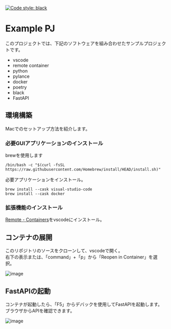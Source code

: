 [![Code style: black](https://img.shields.io/badge/code%20style-black-000000.svg)](https://github.com/psf/black)

# Example PJ

このプロジェクトでは、下記のソフトウェアを組み合わせたサンプルプロジェクトです。

* vscode
* remote container
* python
* pylance
* docker
* poetry
* black
* FastAPI

## 環境構築

Macでのセットアップ方法を紹介します。

### 必要GUIアプリケーションのインストール

brewを使用します

```
/bin/bash -c "$(curl -fsSL https://raw.githubusercontent.com/Homebrew/install/HEAD/install.sh)"
```

必要アプリケーションをインストール。  

```
brew install --cask visual-studio-code
brew install --cask docker
```

### 拡張機能のインストール

[Remote - Containers](https://marketplace.visualstudio.com/items?itemName=ms-vscode-remote.remote-containers)をvscodeにインストール。

## コンテナの展開

このリポジトリのソースをクローンして、vscodeで開く。  
右下の表示または、「command」+「p」から「Reopen in Container」を選択。

![image](/docs/image/README.md%20—%20vscode-remote-con%202022-04-14%2015-04-46.png)

## FastAPIの起動

コンテナが起動したら、「F5」からデバックを使用してFastAPIを起動します。  
ブラウザからAPIを確認できます。

![image](/docs/image/Main.py%20%E2%80%94%20vscode-remote-con%20%5BDev%20Container%3A%20exa-pj%5D%202022-04-14%2015-11-12.png)
